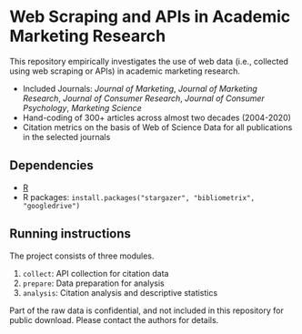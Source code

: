 # Web Scraping and APIs in Academic Marketing Research

This repository empirically investigates the use of web data (i.e., collected using web scraping or APIs) in academic marketing research.

- Included Journals: *Journal of Marketing*, *Journal of Marketing Research*, *Journal of Consumer Research*, *Journal of Consumer Psychology*, *Marketing Science*
- Hand-coding of 300+ articles across almost two decades (2004-2020)
- Citation metrics on the basis of Web of Science Data for all publications in the selected journals

## Dependencies
- [R](https://tilburgsciencehub.com/get/R)
- R packages:
	`install.packages("stargazer", "bibliometrix", "googledrive")`

## Running instructions

The project consists of three modules.

1. `collect`: API collection for citation data
2. `prepare`: Data preparation for analysis
3. `analysis`: Citation analysis and descriptive statistics

Part of the raw data is confidential, and not included in this repository for public download. Please contact the authors for details.
